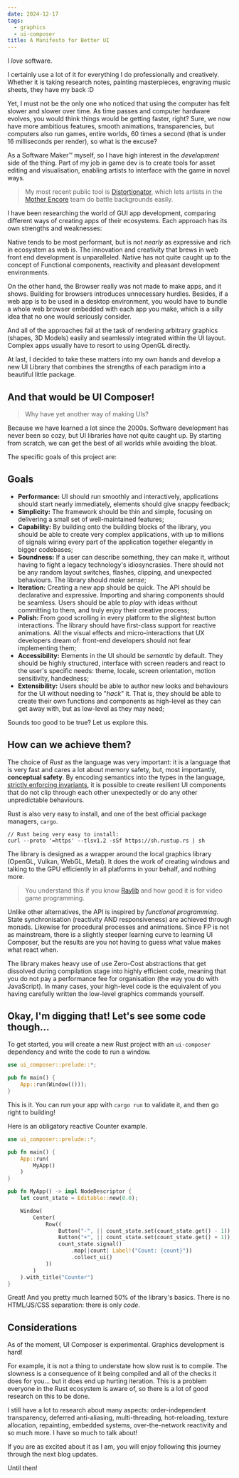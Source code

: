 ```yaml
---
date: 2024-12-17
tags:
  - graphics
  - ui-composer
title: A Manifesto for Better UI
---
```

I _love_ software.

I certainly use a lot of it for everything I do professionally and creatively. Whether it is taking research notes, painting masterpieces, engraving music sheets, they have my back :D

Yet, I must not be the only one who noticed that using the computer has felt slower and slower over time. As time passes and computer hardware evolves, you would think things would be getting faster, right? Sure, we now have more ambitious features, smooth animations, transparencies, but computers also run games, entire worlds, 60 times a second (that is under 16 milliseconds per render), so what is the excuse?

As a Software Maker™ myself, so I have high interest in the _development_ side of the thing. Part of my job in game dev is to create tools for asset editing and visualisation, enabling artists to interface with the game in novel ways.

> My most recent public tool is [Distortionator](https://www.youtube.com/watch?v=0OEWLVnX30A), which lets artists in the [Mother Encore](https://motherencore.com/) team do battle backgrounds easily.

I have been researching the world of GUI app development, comparing different ways of creating apps of their ecosystems. Each approach has its own strengths and weaknesses:

Native tends to be most performant, but is not _nearly_ as expressive and rich in ecosystem as web is. The innovation and creativity that brews in web front end development is unparalleled. Native has not quite caught up to the concept of Functional components, reactivity and pleasant development environments.

On the other hand, the Browser really was not made to make apps, and it shows. Building for browsers introduces unnecessary hurdles. Besides, if a web app is to be used in a desktop environment, you would have to bundle a whole web browser embedded with each app you make, which is a silly idea that no one would seriously consider.

And all of the approaches fail at the task of rendering arbitrary graphics (shapes, 3D Models) easily and seamlessly integrated within the UI layout. Complex apps usually have to resort to using OpenGL directly.

At last, I decided to take these matters into my own hands and develop a new UI Library that combines the strengths of each paradigm into a beautiful little package.
## And that would be UI Composer!

 > Why have yet another way of making UIs?

Because we have learned a lot since the 2000s. Software development has never been so cozy, but UI libraries have not quite caught up. By starting from scratch, we can get the best of all worlds while avoiding the bloat.

The specific goals of this project are:
## Goals
- **Performance:** UI should run smoothly and interactively, applications should start nearly immediately, elements should give snappy feedback;
- **Simplicity:** The framework should be thin and simple, focusing on delivering a small set of well-maintained features;
- **Capability:** By building onto the building blocks of the library, you should be able to create very complex applications, with up to millions of signals wiring every part of the application together elegantly in bigger codebases;
- **Soundness:** If a user can describe something, they can make it, without having to fight a legacy technology's idiosyncrasies. There should not be any random layout switches, flashes, clipping, and unexpected behaviours. The library should _make sense_;
- **Iteration:** Creating a new app should be quick. The API should be declarative and expressive. Importing and sharing components should be seamless. Users should be able to _play_ with ideas without committing to them, and truly enjoy their creative process;
- **Polish:** From good scrolling in every platform to the slightest button interactions. The library should have first-class support for reactive animations. All the visual effects and micro-interactions that UX developers dream of: front-end developers should not fear implementing them;
- **Accessibility:** Elements in the UI should be _semantic_ by default. They should be highly structured, interface with screen readers and react to the user's specific needs: theme, locale, screen orientation, motion sensitivity, handedness;
- **Extensibility:** Users should be able to author new looks and behaviours for the UI without needing to "_hack_" it. That is, they should be able to create their own functions and components as high-level as they can get away with, but as low-level as they may need;

Sounds too good to be true? Let us explore this.
## How can we achieve them?

The choice of *Rust* as the language was very important: it is a language that is very fast and cares a lot about memory safety, but, most importantly, **conceptual safety**. By encoding semantics into the types in the language, [strictly enforcing invariants](https://www.youtube.com/watch?v=z-0-bbc80JM), it is possible to create resilient UI components that do not clip through each other unexpectedly or do any other unpredictable behaviours.

Rust is also very easy to install, and one of the best official package managers, `cargo`.

```
// Rust being very easy to install:
curl --proto '=https' --tlsv1.2 -sSf https://sh.rustup.rs | sh
```

The library is designed as a wrapper around the local graphics library (OpenGL, Vulkan, WebGL, Metal). It does the work of creating windows and talking to the GPU efficiently in all platforms in your behalf, and nothing more.

> You understand this if you know [Raylib](https://www.raylib.com/) and how good it is for video game programming.

Unlike other alternatives, the API is inspired by *functional programming*. State synchronisation (reactivity AND responsiveness) are achieved through monads. Likewise for procedural processes and animations. Since FP is not as mainstream, there is a slightly steeper learning curve to learning UI Composer, but the results are you not having to guess what value makes what react when.

The library makes heavy use of use Zero-Cost abstractions that get dissolved during compilation stage into highly efficient code, meaning that you do not pay a performance fee for organisation (the way you do with JavaScript). In many cases, your high-level code is the equivalent of you having carefully written the low-level graphics commands yourself.
## Okay, I'm digging that! Let's see some code though...

To get started, you will create a new Rust project with an `ui-composer` dependency and write the code to run a window.

```rust
use ui_composer::prelude::*;

pub fn main() {
    App::run(Window(()));
}
```

This is it.
You can run your app with `cargo run` to validate it, and then go right to building!

Here is an obligatory reactive Counter example.

```rust
use ui_composer::prelude::*;

pub fn main() {
	App::run(
		MyApp()
	)
}

pub fn MyApp() -> impl NodeDescriptor {
	let count_state = Editable::new(0.0);

	Window(
		Center(
			Row((
				Button("-", || count_state.set(count_state.get() - 1)),
				Button("+", || count_state.set(count_state.get() + 1)),
				count_state.signal()
					.map(|count| Label!("Count: {count}"))
					.collect_ui()
			))
		)
	).with_title("Counter")
}
```

Great! And you pretty much learned 50% of the library's basics. There is no HTML/JS/CSS separation: there is only _code_.
## Considerations
As of the moment, UI Composer is experimental. Graphics development is hard!

For example, it is not a thing to understate how slow rust is to compile. The slowness is a consequence of it being compiled and all of the checks it does for you... but it does end up hurting iteration. This is a problem everyone in the Rust ecosystem is aware of, so there is a lot of good research on this to be done.

I still have a lot to research about many aspects: order-independent transparency, deferred anti-aliasing, multi-threading, hot-reloading, texture allocation, repainting, embedded systems, over-the-network reactivity and so much more. I have so much to talk about!

If you are as excited about it as I am, you will enjoy following this journey through the next blog updates.

Until then!